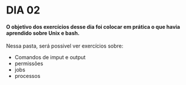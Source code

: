 # DIA 02

#### O objetivo dos exercícios desse dia foi colocar em prática o que havia aprendido sobre Unix e bash. 

Nessa pasta, será possivel ver exercícios sobre: 
- Comandos de imput e output 
- permissões
- jobs
- processos 
 